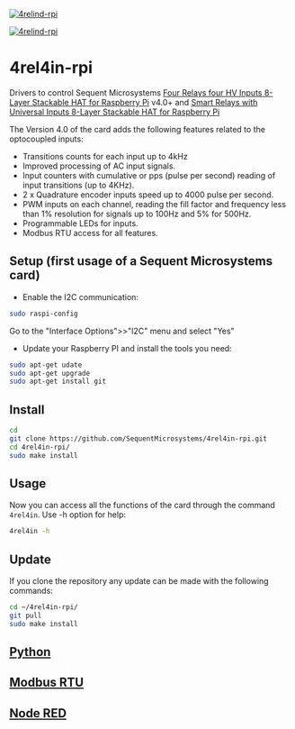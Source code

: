 [![4relind-rpi](readmeres/sequent.jpg)](https://www.sequentmicrosystems.com)

[![4relind-rpi](readmeres/4-REL-4-IN.jpg)]([https://www.sequentmicrosystems.com](https://sequentmicrosystems.com/collections/all-io-cards/products/four-relays-four-inputs-for-raspberry-pi))

# 4rel4in-rpi
Drivers to control Sequent Microsystems [Four Relays four HV Inputs 8-Layer Stackable HAT for Raspberry Pi](https://sequentmicrosystems.com/collections/all-io-cards/products/four-relays-four-inputs-for-raspberry-pi) v4.0+ and [Smart Relays with Universal Inputs 8-Layer Stackable HAT for Raspberry Pi](https://sequentmicrosystems.com/products/smart-relays-with-universal-inputs-for-raspberry-pi)

The Version 4.0 of the card adds the following features related to the optocoupled inputs:

 * Transitions counts for each input up to 4kHz
 * Improved processing of AC input signals.
 * Input counters with cumulative or pps (pulse per second) reading of input transitions (up to 4KHz).
 * 2 x Quadrature encoder inputs speed up to 4000 pulse per second.
 * PWM inputs on each channel, reading the fill factor and frequency less than 1% resolution for signals up to 100Hz and 5% for 500Hz.
 * Programmable LEDs for inputs.
 * Modbus RTU access for all features.

## Setup (first usage of a Sequent Microsystems card)
 - Enable the I2C communication:
```bash
sudo raspi-config
```
Go to the "Interface Options">>"I2C" menu and select "Yes"

 - Update your Raspberry PI and install the tools you need:
```bash
sudo apt-get udate
sudo apt-get upgrade
sudo apt-get install git
```


## Install

```bash
cd
git clone https://github.com/SequentMicrosystems/4rel4in-rpi.git
cd 4rel4in-rpi/
sudo make install
```

## Usage
Now you can access all the functions of the card through the command `4rel4in`. Use -h option for help:
```bash
4rel4in -h
```
## Update
If you clone the repository any update can be made with the following commands:

```bash
cd ~/4rel4in-rpi/  
git pull
sudo make install
```

## [Python](https://github.com/SequentMicrosystems/4rel4in-rpi/tree/main/python)

## [Modbus RTU](https://github.com/SequentMicrosystems/4rel4in-rpi/blob/main/MODBUS.md)

## [Node RED](https://github.com/SequentMicrosystems/4relind-rpi/tree/main/node-red-contrib-sm-4relind)